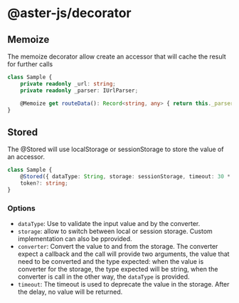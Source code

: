 # @aster-js/decorator

## Memoize

The memoize decorator allow create an accessor that will cache the result for further calls 

```ts
class Sample {
    private readonly _url: string;
    private readonly _parser: IUrlParser;

    @Memoize get routeData(): Record<string, any> { return this._parser.parse(this._url); }
}
```


## Stored

The @Stored will use localStorage or sessionStorage to store the value of an accessor.

```ts
class Sample {
    @Stored({ dataType: String, storage: sessionStorage, timeout: 30 * 60 * 1000 /* 30 mins*/ })
    token?: string;
}
```

### Options

- `dataType`: Use to validate the input value and by the converter.
- `storage`: allow to switch between local or session storage. Custom implementation can also be pprovided.
- `converter`: Convert the value to and from the storage. The converter expect a callback and the call will provide two arguments, the value that need to be converted and the type expected: when the value is converter for the storage, the type expected will be string, when the converter is call in the other way, the `dataType` is provided.
- `timeout`: The timeout is used to deprecate the value in the storage. After the delay, no value will be returned.
